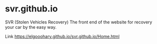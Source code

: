 # svr.github.io
SVR (Stolen Vehicles Recovery) The front end of the website for recovery your car by the easy way.

Link https://elgooohary.github.io/svr.github.io/Home.html
